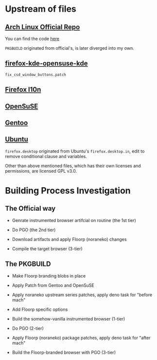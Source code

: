 
# Upstream of files

## [Arch Linux Official Repo](https://github.com/archlinux/svntogit-packages/tree/packages/firefox/trunk)

You can find the code [here](https://github.com/archlinux/svntogit-packages/tree/packages/firefox/trunk)

`PKGBUILD` originated from official's, is later diverged into my own.

## [firefox-kde-opensuse-kde](https://gitlab.com/Thaodan/firefox-kde-opensuse)
```
fix_csd_window_buttons.patch
```

## [Firefox l10n](https://github.com/mozilla-l10n/firefox-l10n.git)

## [OpenSuSE](https://github.com/openSUSE/firefox-maintenance.git)

## [Gentoo](https://gitweb.gentoo.org/repo/gentoo.git/tree/www-client/firefox)

## [Ubuntu](https://code.launchpad.net/~mozillateam/firefox/firefox-trunk.head)

`firefox.desktop` originated from Ubuntu's `firefox.desktop.in`, edit to remove conditional clause and variables.

Other than above mentioned files, which has their own licenses and permissions, are licensed GPL v3.0.

# Building Process Investigation

## The Official way

- Genrate instrumented browser artifcial on routine (the 1st tier)

- Do PGO (the 2nd tier)

- Download artifacts and apply Floorp (noraneko) changes

- Compile the target browser (3-tier)

## The PKGBUILD

- Make Floorp branding blobs in place

- Apply Patch from Gentoo and OpenSuSE

- Apply noraneko upstream series patches, apply deno task for "before mach"

- Add Floorp specific options

- Build the somehow-vanilla instrumented browser (1-tier)

- Do PGO (2-tier)

- Apply Floorp (noraneko) package patches, apply deno task for "after mach"

- Build the Floorp-branded browser with PGO (3-tier)
